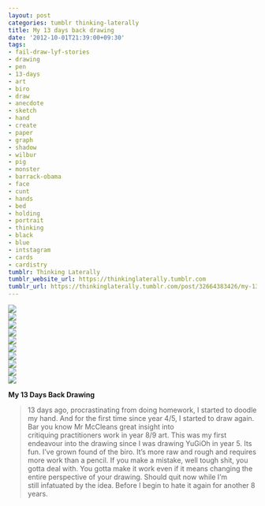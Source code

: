 ```yaml
---
layout: post
categories: tumblr thinking-laterally
title: My 13 days back drawing
date: '2012-10-01T21:39:00+09:30'
tags:
- fail-draw-lyf-stories
- drawing
- pen
- 13-days
- art
- biro
- draw
- anecdote
- sketch
- hand
- create
- paper
- graph
- shadow
- wilbur
- pig
- monster
- barrack-obama
- face
- cunt
- hands
- bed
- holding
- portrait
- thinking
- black
- blue
- intstagram
- cards
- cardistry
tumblr: Thinking Laterally
tumblr_website_url: https://thinkinglaterally.tumblr.com
tumblr_url: https://thinkinglaterally.tumblr.com/post/32664383426/my-13-days-back-drawing-13-days-ago
---
```

 ![](/content/images/tumblr/thinking-laterally/tumblr_mb7r4cYo1i1qh9he3o1_500.jpg)  
 ![](/content/images/tumblr/thinking-laterally/tumblr_mb7r4cYo1i1qh9he3o2_500.jpg)  
 ![](/content/images/tumblr/thinking-laterally/tumblr_mb7r4cYo1i1qh9he3o4_500.jpg)  
 ![](/content/images/tumblr/thinking-laterally/tumblr_mb7r4cYo1i1qh9he3o5_500.jpg)  
 ![](/content/images/tumblr/thinking-laterally/tumblr_mb7r4cYo1i1qh9he3o3_500.jpg)  
 ![](/content/images/tumblr/thinking-laterally/tumblr_mb7r4cYo1i1qh9he3o7_500.jpg)  
 ![](/content/images/tumblr/thinking-laterally/tumblr_mb7r4cYo1i1qh9he3o8_500.jpg)  
 ![](/content/images/tumblr/thinking-laterally/tumblr_mb7r4cYo1i1qh9he3o9_500.jpg)  
 ![](/content/images/tumblr/thinking-laterally/tumblr_mb7r4cYo1i1qh9he3o10_500.jpg)  
 ![](/content/images/tumblr/thinking-laterally/tumblr_mb7r4cYo1i1qh9he3o12_r1_500.jpg)  
  

**My 13 Days Back Drawing**

> 13 days ago, procrastinating from doing homework, I started to doodle my hand. And for the first time since year 4/5, I started to draw again. Bar you know Mr McCleans great insight into critiquing&nbsp;practitioners&nbsp;work in year 8/9 art. This was my first endeavour into the drawing since I was drawing YuGiOh in year 5. Its fun. I’ve grown found of the biro. It’s more raw and rough and requires more work than a pencil. If you make a mistake, well tough shit, you gotta deal with. You gotta make it work even if it means changing the entire perspective of your drawing. Should quit now while I’m still&nbsp;infatuated&nbsp;by the idea. Before I begin to hate it again for another 8 years.

